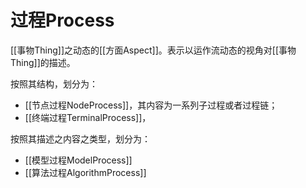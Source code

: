 # 过程Process

[[事物Thing]]之动态的[[方面Aspect]]。表示以运作流动态的视角对[[事物Thing]]的描述。

按照其结构，划分为：
- [[节点过程NodeProcess]]，其内容为一系列子过程或者过程链；
- [[终端过程TerminalProcess]]，


按照其描述之内容之类型，划分为：
- [[模型过程ModelProcess]]
- [[算法过程AlgorithmProcess]]